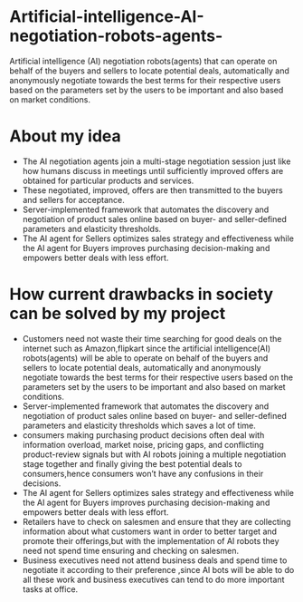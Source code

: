 # Artificial-intelligence-AI-negotiation-robots-agents-
Artificial intelligence (AI) negotiation robots(agents) that can operate on behalf of the buyers and sellers to locate potential deals, automatically and anonymously negotiate towards the best terms for their respective users based on the parameters set by the  users to be important and also based on market conditions.
# About my idea 
* The AI negotiation agents join a multi-stage negotiation session just like how humans discuss in meetings until sufficiently improved offers are obtained for particular products and services.
* These negotiated, improved, offers are then transmitted to the buyers and sellers for acceptance.
* Server-implemented framework that automates the discovery and negotiation of product sales online based on buyer- and seller-defined parameters and elasticity thresholds.
* The AI agent for Sellers optimizes sales strategy and effectiveness while the AI agent for Buyers improves purchasing decision-making and empowers better deals with less effort.
# How current drawbacks in society can be solved by my project
* Customers need not waste their time searching for good deals on the internet such as Amazon,flipkart since  the artificial intelligence(AI) robots(agents) will be able to operate on behalf of the buyers and sellers to locate potential deals, automatically and anonymously negotiate towards the best terms for their respective users based on the parameters set by the users to be important and also based on market conditions.
* Server-implemented framework that automates the discovery and negotiation of product sales online based on buyer- and seller-defined parameters and elasticity thresholds which saves a lot of time.
* consumers making purchasing product decisions often deal with information overload, market noise, pricing gaps, and conflicting product-review signals but with AI robots joining a multiple negotiation stage together and finally giving the best potential deals to consumers,hence consumers won’t have any confusions in their decisions.
* The AI agent for Sellers optimizes sales strategy and effectiveness while the AI agent for Buyers improves purchasing decision-making and empowers better deals with less effort.
* Retailers have to check on salesmen and ensure that they are collecting information about what customers want in order to better target and promote their offerings,but with the implementation of AI robots they need not spend time ensuring and checking on salesmen.
* Business executives need not attend business deals and spend time to negotiate it according to their preference ,since AI bots will be able to do all these work and business executives can tend to do more important tasks at office.
